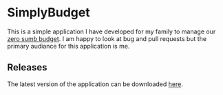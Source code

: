 # SimplyBudget
This is a simple application I have developed for my family to manage our [zero sumb budget](https://www.ramseysolutions.com/budgeting/how-to-make-a-zero-based-budget). I am happy to look at bug and pull requests but the primary audiance for this application is me.


## Releases
The latest version of the application can be downloaded [here](https://simplybudget.blob.core.windows.net/app/index.html).

